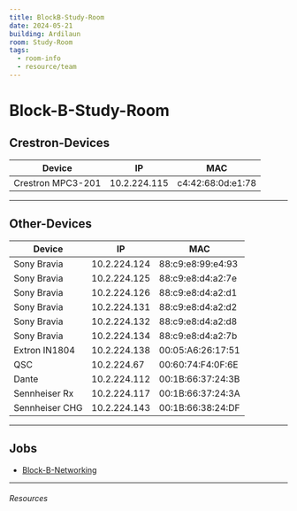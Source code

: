 ```yaml
---
title: BlockB-Study-Room
date: 2024-05-21
building: Ardilaun
room: Study-Room
tags:
  - room-info
  - resource/team
---
```


# Block-B-Study-Room
## Crestron-Devices

Device              | IP                | MAC
------------------- | ----------------- | -----------------
Crestron MPC3-201   | 10.2.224.115      | c4:42:68:0d:e1:78

---

## Other-Devices

Device              | IP                | MAC
------------------- | ----------------- | -----------------
Sony Bravia         | 10.2.224.124      | 88:c9:e8:99:e4:93
Sony Bravia         | 10.2.224.125      | 88:c9:e8:d4:a2:7e
Sony Bravia         | 10.2.224.126      | 88:c9:e8:d4:a2:d1
Sony Bravia         | 10.2.224.131      | 88:c9:e8:d4:a2:d2
Sony Bravia         | 10.2.224.132      | 88:c9:e8:d4:a2:d8
Sony Bravia         | 10.2.224.134      | 88:c9:e8:d4:a2:7b
Extron IN1804       | 10.2.224.138      | 00:05:A6:26:17:51
QSC                 | 10.2.224.67       | 00:60:74:F4:0F:6E
Dante               | 10.2.224.112      | 00:1B:66:37:24:3B
Sennheiser Rx       | 10.2.224.117      | 00:1B:66:37:24:3A
Sennheiser CHG      | 10.2.224.143      | 00:1B:66:38:24:DF

---

## Jobs
- [Block-B-Networking](../../04-Archive/Complete/Block-B-Networking.md)


---

###### Resources
